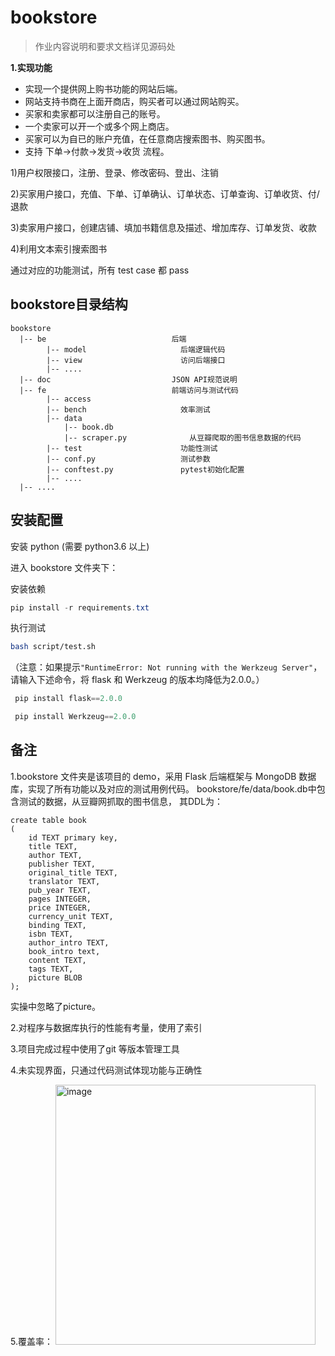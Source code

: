 # bookstore

> 作业内容说明和要求文档详见源码处<br>

**1.实现功能<br>**

- 实现一个提供网上购书功能的网站后端。<br>
- 网站支持书商在上面开商店，购买者可以通过网站购买。<br>
- 买家和卖家都可以注册自己的账号。<br>
- 一个卖家可以开一个或多个网上商店。
- 买家可以为自已的账户充值，在任意商店搜索图书、购买图书。<br>
- 支持 下单->付款->发货->收货 流程。<br>

1)用户权限接口，注册、登录、修改密码、登出、注销<br>

2)买家用户接口，充值、下单、订单确认、订单状态、订单查询、订单收货、付/退款<br>

3)卖家用户接口，创建店铺、填加书籍信息及描述、增加库存、订单发货、收款<br>

4)利用文本索引搜索图书 <br>

通过对应的功能测试，所有 test case 都 pass <br>

## bookstore目录结构
```
bookstore
  |-- be                            后端
        |-- model                     后端逻辑代码
        |-- view                      访问后端接口
        |-- ....
  |-- doc                           JSON API规范说明
  |-- fe                            前端访问与测试代码
        |-- access
        |-- bench                     效率测试
        |-- data                    
            |-- book.db                 
            |-- scraper.py              从豆瓣爬取的图书信息数据的代码
        |-- test                      功能性测试
        |-- conf.py                   测试参数
        |-- conftest.py               pytest初始化配置
        |-- ....
  |-- ....
```

## 安装配置
安装 python (需要 python3.6 以上) 

进入 bookstore 文件夹下：

安装依赖

```powershell
pip install -r requirements.txt
```

执行测试
```bash
bash script/test.sh
```

（注意：如果提示`"RuntimeError: Not running with the Werkzeug Server"`，请输入下述命令，将 flask 和 Werkzeug 的版本均降低为2.0.0。）

```powershell
 pip install flask==2.0.0  

 pip install Werkzeug==2.0.0
```

## 备注

1.bookstore 文件夹是该项目的 demo，采用 Flask 后端框架与 MongoDB 数据库，实现了所有功能以及对应的测试用例代码。
 bookstore/fe/data/book.db中包含测试的数据，从豆瓣网抓取的图书信息，
 其DDL为：

    create table book
    (
        id TEXT primary key,
        title TEXT,
        author TEXT,
        publisher TEXT,
        original_title TEXT,
        translator TEXT,
        pub_year TEXT,
        pages INTEGER,
        price INTEGER,
        currency_unit TEXT,
        binding TEXT,
        isbn TEXT,
        author_intro TEXT,
        book_intro text,
        content TEXT,
        tags TEXT,
        picture BLOB
    );
实操中忽略了picture。
    
2.对程序与数据库执行的性能有考量，使用了索引

3.项目完成过程中使用了git 等版本管理工具

4.未实现界面，只通过代码测试体现功能与正确性

5.覆盖率：
<img width="416" alt="image" src="https://github.com/user-attachments/assets/f96569cf-f314-4144-9411-1ff837b2c4b0">

